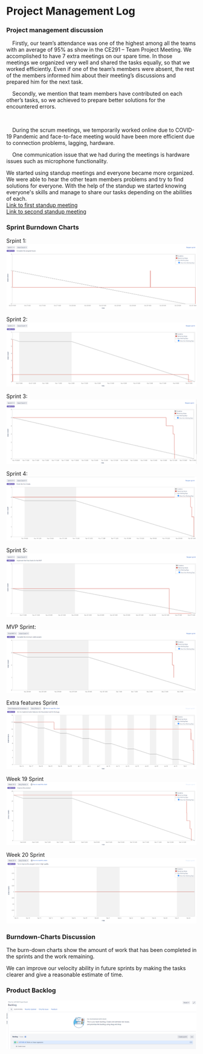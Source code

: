 # Project Management Log

### Project management discussion

&nbsp;&nbsp;&nbsp;&nbsp;Firstly, our team’s attendance was one of the highest among all the teams with an average of 95% as show in the CE291 – Team Project Meeting. We accomplished to have 7 extra meetings on our spare time. In those meetings we organized very well and shared the tasks equally, so that we worked efficiently. Even if one of the team’s members were absent, the rest of the members informed him about their meeting’s discussions and prepared him for the next task.

&nbsp;&nbsp;&nbsp;&nbsp;Secondly, we mention that team members have contributed on each other’s tasks, so we achieved to prepare better solutions for the encountered errors.

&nbsp;&nbsp;&nbsp;&nbsp;

&nbsp;&nbsp;&nbsp;&nbsp;During the scrum meetings, we temporarily worked online due to COVID-19 Pandemic and face-to-face meeting would have been more efficient due to connection problems, lagging, hardware.  

&nbsp;&nbsp;&nbsp;&nbsp;One communication issue that we had during the meetings is hardware issues such as microphone functionality. 

We started using standup meetings and everyone became more organized. We were able to hear the other team members problems and try to find solutions for everyone. With the help of the standup we started knowing everyone's skills and manage to share our tasks depending on the abilities of each.  
[Link to first standup meeting](https://cseejira.essex.ac.uk/browse/A291040-58)   
[Link to second standup meeting](https://cseejira.essex.ac.uk/browse/A291040-66)  

### Sprint Burndown Charts

Srpint 1:
![alt text](MVP/img/sprint1.png "Sprint_1")

Sprint 2: 
![alt text](MVP/img/sprint2.png "Sprint_2")

Sprint 3:
![alt text](MVP/img/sprint3.png "Sprint_3")

Sprint 4:
![alt text](MVP/img/sprint4.png "Sprint_4")

Sprint 5:
![alt text](MVP/img/sprint5.png "Sprint_5")

MVP Sprint:
![alt text](MVP/img/mvp_sprint.png "MVP_Sprint")

Extra features Sprint  
![alt text](FinalProduct/img/extra-features.png "Extra-features_Sprint")

Week 19 Sprint  
![alt text](FinalProduct/img/week19.png "Week19_Sprint")

Week 20 Sprint  
![alt text](FinalProduct/img/week_20.png "Week20_Sprint")


### Burndown-Charts Discussion

The burn-down charts show the amount of work that has been completed in the sprints and the work remaining.

We can improve our velocity ability in future sprints by making the tasks clearer and give a reasonable estimate of time.

### Product Backlog
![alt text](MVP/img/backlog.png "Backlog")
